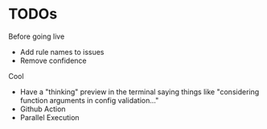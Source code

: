 # TODOs

Before going live
- Add rule names to issues
- Remove confidence

Cool
- Have a "thinking" preview in the terminal saying things like "considering function arguments in config validation..."
- Github Action
- Parallel Execution

